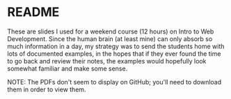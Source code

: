README
======

These are slides I used for a weekend course (12 hours) on
Intro to Web Development. Since the human brain (at least mine) can only
absorb so much information in a day, my strategy was to send the students
home with lots of documented examples, in the hopes that if they ever
found the time to go back and review their notes, the 
examples would hopefully look somewhat familiar and make some sense.

NOTE: The PDFs don't seem to display on GitHub; you'll need to
download them in order to view them.
